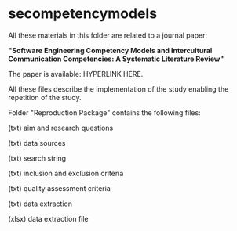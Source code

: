 # secompetencymodels
All these materials in this folder are related to a journal paper: <p></p>
<b>"Software Engineering Competency Models and Intercultural Communication Competencies: A Systematic Literature Review"</b><p></p>
The paper is available: HYPERLINK HERE.<p></p>
All these files describe the implementation of the study enabling the repetition of the study.<p></p>
Folder "Reproduction Package" contains the following files:<p></p>
(txt) aim and research questions<p></p>
(txt) data sources<p></p>
(txt) search string<p></p>
(txt) inclusion and exclusion criteria<p></p>
(txt) quality assessment criteria<p></p>
(txt) data extraction<p></p>
(xlsx) data extraction file<p></p>
